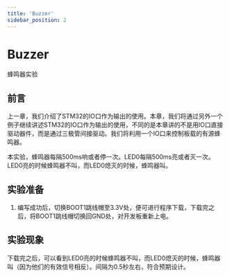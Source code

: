 ```yaml
---
title: 'Buzzer'
sidebar_position: 2
---
```


# Buzzer

蜂鸣器实验

## 前言

上一章，我们介绍了STM32的IO口作为输出的使用。本章，我们将通过另外一个例子继续讲述STM32的IO口作为输出的使用，不同的是本章讲的不是用IO口直接驱动器件，而是通过三极管间接驱动。我们将利用一个IO口来控制板载的有源蜂鸣器。

本实验，蜂鸣器每隔500ms响或者停一次。LED0每隔500ms亮或者灭一次。LED0亮的时候蜂鸣器不叫，而LED0熄灭的时候，蜂鸣器叫。

## 实验准备

1. 编写成功后，切换BOOT1跳线帽至3.3V处，便可进行程序下载，下载完之后，将BOOT1跳线帽切换回GND处，对开发板重新上电。

## 实验现象

下载完之后，可以看到LED0亮的时候蜂鸣器不叫，而LED0熄灭的时候，蜂鸣器叫（因为他们的有效信号相反）。间隔为0.5秒左右，符合预期设计。

